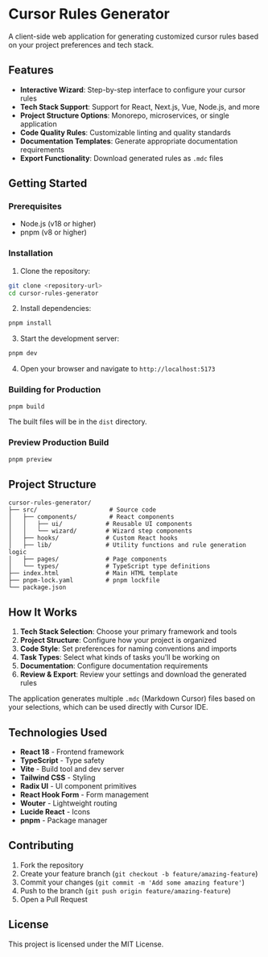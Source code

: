 # Cursor Rules Generator

A client-side web application for generating customized cursor rules based on your project preferences and tech stack.

## Features

- **Interactive Wizard**: Step-by-step interface to configure your cursor rules
- **Tech Stack Support**: Support for React, Next.js, Vue, Node.js, and more
- **Project Structure Options**: Monorepo, microservices, or single application
- **Code Quality Rules**: Customizable linting and quality standards
- **Documentation Templates**: Generate appropriate documentation requirements
- **Export Functionality**: Download generated rules as `.mdc` files

## Getting Started

### Prerequisites

- Node.js (v18 or higher)
- pnpm (v8 or higher)

### Installation

1. Clone the repository:
```bash
git clone <repository-url>
cd cursor-rules-generator
```

2. Install dependencies:
```bash
pnpm install
```

3. Start the development server:
```bash
pnpm dev
```

4. Open your browser and navigate to `http://localhost:5173`

### Building for Production

```bash
pnpm build
```

The built files will be in the `dist` directory.

### Preview Production Build

```bash
pnpm preview
```

## Project Structure

```
cursor-rules-generator/
├── src/                    # Source code
│   ├── components/         # React components
│   │   ├── ui/            # Reusable UI components
│   │   └── wizard/        # Wizard step components
│   ├── hooks/             # Custom React hooks
│   ├── lib/               # Utility functions and rule generation logic
│   ├── pages/             # Page components
│   └── types/             # TypeScript type definitions
├── index.html             # Main HTML template
├── pnpm-lock.yaml         # pnpm lockfile
└── package.json
```

## How It Works

1. **Tech Stack Selection**: Choose your primary framework and tools
2. **Project Structure**: Configure how your project is organized
3. **Code Style**: Set preferences for naming conventions and imports
4. **Task Types**: Select what kinds of tasks you'll be working on
5. **Documentation**: Configure documentation requirements
6. **Review & Export**: Review your settings and download the generated rules

The application generates multiple `.mdc` (Markdown Cursor) files based on your selections, which can be used directly with Cursor IDE.

## Technologies Used

- **React 18** - Frontend framework
- **TypeScript** - Type safety
- **Vite** - Build tool and dev server
- **Tailwind CSS** - Styling
- **Radix UI** - UI component primitives
- **React Hook Form** - Form management
- **Wouter** - Lightweight routing
- **Lucide React** - Icons
- **pnpm** - Package manager

## Contributing

1. Fork the repository
2. Create your feature branch (`git checkout -b feature/amazing-feature`)
3. Commit your changes (`git commit -m 'Add some amazing feature'`)
4. Push to the branch (`git push origin feature/amazing-feature`)
5. Open a Pull Request

## License

This project is licensed under the MIT License. 